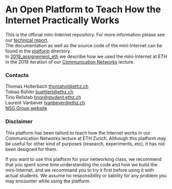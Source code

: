 # An Open Platform to Teach How the Internet Practically Works

This is the official mini-Internet repository. For more information please see our [technical report]( https://arxiv.org/pdf/1912.02031.pdf).\
The documentation as well as the source code of the mini-Internet can be found in the [platform](platform) directory. \
In [2019_assignement_eth](2019_assignement_eth) we describe how we used the mini-Internet at ETH in the 2019 iteration of our [Communication Networks](https://comm-net.ethz.ch/2019/) lecture.

### Contacts

Thomas Holterbach <thomahol@ethz.ch> \
Tobias Bühler <buehlert@ethz.ch> \
Tino Rellstab <tinor@student.ethz.ch> \
Laurent Vanbever <lvanbever@ethz.ch> \
[NSG Group website](https://nsg.ee.ethz.ch/home/)

### Disclaimer

This platform has been tailord to teach how the Internet works in our Communication Networks lecture at ETH Zurich. Although this platform may be useful for other kind of purposes (research, experiments, etc), it has not been designed for them.

If you want to use this platform for your networking class, we recommend that you spent some time understanding the code and how we build the mini-Internet, and we recommand you to try it first before using it with actual students.
We assume no responsibility or liability for any problem you may encounter while using the platform.

